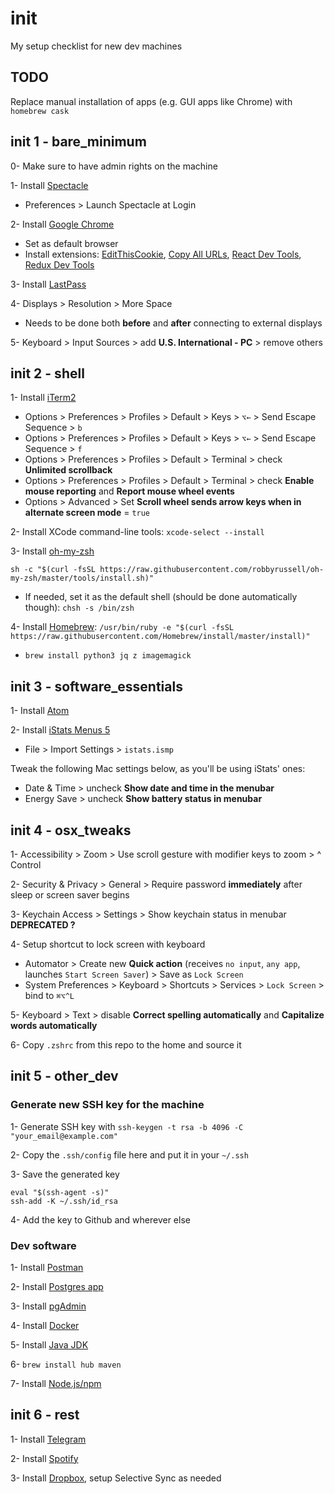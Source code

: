 # init
My setup checklist for new dev machines

## TODO

Replace manual installation of apps (e.g. GUI apps like Chrome) with `homebrew cask`

## init 1 - bare_minimum
0- Make sure to have admin rights on the machine

1- Install [Spectacle](https://www.spectacleapp.com/)
* Preferences > Launch Spectacle at Login 

2- Install [Google Chrome](https://www.google.com/chrome)
* Set as default browser
* Install extensions: [EditThisCookie](https://chrome.google.com/webstore/detail/editthiscookie/fngmhnnpilhplaeedifhccceomclgfbg), [Copy All URLs](https://chrome.google.com/webstore/detail/copy-all-urls/djdmadneanknadilpjiknlnanaolmbfk), [React Dev Tools](https://chrome.google.com/webstore/detail/react-developer-tools/fmkadmapgofadopljbjfkapdkoienihi), [Redux Dev Tools](https://chrome.google.com/webstore/detail/redux-devtools/lmhkpmbekcpmknklioeibfkpmmfibljd)

3- Install [LastPass](https://lastpass.com)

4- Displays > Resolution > More Space
* Needs to be done both **before** and **after** connecting to external displays

5- Keyboard > Input Sources > add **U.S. International - PC** > remove others

## init 2 - shell

1- Install [iTerm2](https://www.iterm2.com/)
* Options > Preferences > Profiles > Default > Keys > `⌥←`  > Send Escape Sequence > `b`
* Options > Preferences > Profiles > Default > Keys > `⌥←`  > Send Escape Sequence > `f`
* Options > Preferences > Profiles > Default > Terminal > check **Unlimited scrollback**
* Options > Preferences > Profiles > Default > Terminal > check **Enable mouse reporting** and **Report mouse wheel events**
* Options > Advanced > Set **Scroll wheel sends arrow keys when in alternate screen mode** = `true`

2- Install XCode command-line tools: ```xcode-select --install```

3- Install [oh-my-zsh](http://ohmyz.sh/)

```
sh -c "$(curl -fsSL https://raw.githubusercontent.com/robbyrussell/oh-my-zsh/master/tools/install.sh)"
```

* If needed, set it as the default shell (should be done automatically though): ```chsh -s /bin/zsh```

4- Install [Homebrew](https://brew.sh/): ```/usr/bin/ruby -e "$(curl -fsSL https://raw.githubusercontent.com/Homebrew/install/master/install)"```
* ```brew install python3 jq z imagemagick```

## init 3 - software_essentials

1- Install [Atom](https://atom.io/)

2- Install [iStats Menus 5](https://bjango.com/mac/istatmenus/)
* File > Import Settings > ```istats.ismp```

Tweak the following Mac settings below, as you'll be using iStats' ones:
* Date & Time > uncheck **Show date and time in the menubar**
* Energy Save > uncheck **Show battery status in menubar**

## init 4 - osx_tweaks

1- Accessibility > Zoom > Use scroll gesture with modifier keys to zoom > ^ Control

2- Security & Privacy > General > Require password **immediately** after sleep or screen saver begins

3- Keychain Access > Settings > Show keychain status in menubar **DEPRECATED ?**

4- Setup shortcut to lock screen with keyboard
* Automator > Create new **Quick action** (receives `no input`, `any app`, launches `Start Screen Saver`) > Save as `Lock Screen`
* System Preferences > Keyboard > Shortcuts > Services > `Lock Screen` > bind to `⌘⌥^L`

5- Keyboard > Text > disable **Correct spelling automatically** and **Capitalize words automatically**

6- Copy `.zshrc` from this repo to the home and source it

## init 5 - other_dev

### Generate new SSH key for the machine 
1- Generate SSH key with `ssh-keygen -t rsa -b 4096 -C "your_email@example.com"`

2- Copy the `.ssh/config` file here and put it in your `~/.ssh`

3- Save the generated key

```
eval "$(ssh-agent -s)"
ssh-add -K ~/.ssh/id_rsa
```

4- Add the key to Github and wherever else

### Dev software
1- Install [Postman](https://www.getpostman.com/)

2- Install [Postgres app](https://postgresapp.com)

3- Install [pgAdmin](https://www.pgadmin.org)

4- Install [Docker](https://hub.docker.com/editions/community/docker-ce-desktop-mac)

5- Install [Java JDK](https://www.oracle.com/technetwork/java/javase/downloads/index.html)

6- `brew install hub maven`

7- Install [Node.js/npm](https://nodejs.org/en/)

## init 6 - rest

1- Install [Telegram](https://telegram.org/)

2- Install [Spotify](https://spotify.com)

3- Install [Dropbox](https://www.dropbox.com/), setup Selective Sync as needed



